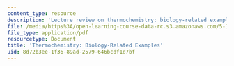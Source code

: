 ```yaml
---
content_type: resource
description: 'Lecture review on thermochemistry: biology-related examples.'
file: /media/https%3A/open-learning-course-data-rc.s3.amazonaws.com/5-111-principles-of-chemical-science-fall-2008/8d72b3ee1f3689ad2579646bcdf1d7bf_bioex_lect18.pdf
file_type: application/pdf
resourcetype: Document
title: 'Thermochemistry: Biology-Related Examples'
uid: 8d72b3ee-1f36-89ad-2579-646bcdf1d7bf
---
```

